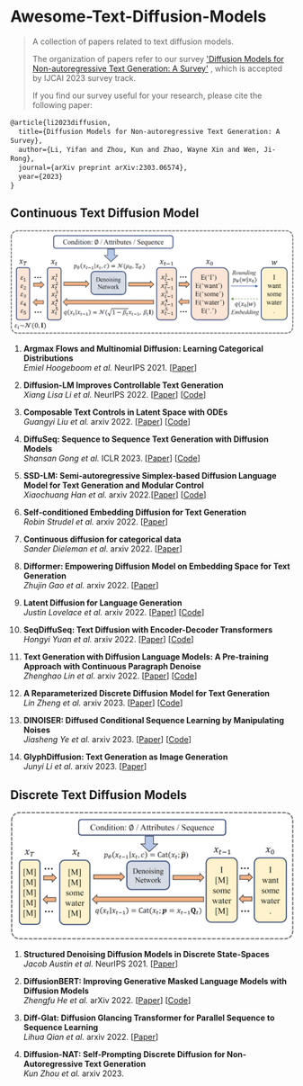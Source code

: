 # Awesome-Text-Diffusion-Models

> A collection of papers related to text diffusion models.
>
> The organization of papers refer to our survey  ['Diffusion Models for Non-autoregressive Text Generation: A Survey'](https://arxiv.org/abs/2303.06574) , which is accepted by IJCAI 2023 survey track.
>
> If you find our survey useful for your research, please cite the following paper:

```
@article{li2023diffusion,
  title={Diffusion Models for Non-autoregressive Text Generation: A Survey},
  author={Li, Yifan and Zhou, Kun and Zhao, Wayne Xin and Wen, Ji-Rong},
  journal={arXiv preprint arXiv:2303.06574},
  year={2023}
}
```

## Continuous Text Diffusion Model

![avatar](/assets/continuous.png)

1. **Argmax Flows and Multinomial Diffusion: Learning Categorical Distributions**\
   *Emiel Hoogeboom et al.* NeurIPS 2021. [[Paper](https://arxiv.org/abs/2102.05379)]

2. **Diffusion-LM Improves Controllable Text Generation** \
   *Xiang Lisa Li et al.* NeurIPS 2022. [[Paper](https://arxiv.org/abs/2205.14217)] [[Code](https://github.com/XiangLi1999/Diffusion-LM)] 

3. **Composable Text Controls in Latent Space with ODEs** \
   *Guangyi Liu et al.* arxiv 2022. [[Paper](https://arxiv.org/abs/2208.00638)] [[Code](https://github.com/guangyliu/LatentOps)] 

4. **DiffuSeq: Sequence to Sequence Text Generation with Diffusion Models** \
   *Shansan Gong et al.* ICLR 2023. [[Paper](https://arxiv.org/abs/2210.08933)] [[Code](https://github.com/Shark-NLP/DiffuSeq)] 

5. **SSD-LM: Semi-autoregressive Simplex-based Diffusion Language Model for Text Generation and Modular Control** \
   *Xiaochuang Han et al.* arxiv 2022.[[Paper](https://arxiv.org/abs/2210.17432)] [[Code](https://github.com/xhan77/ssd-lm)] 

6. **Self-conditioned Embedding Diffusion for Text Generation** \
   *Robin Strudel et al.* arxiv 2022. [[Paper](https://arxiv.org/abs/2211.04236)] 

7. **Continuous diffusion for categorical data** \
   *Sander Dieleman et al.* arxiv 2022. [[Paper](https://arxiv.org/abs/2211.15089)] 

8. **Difformer: Empowering Diffusion Model on Embedding Space for Text Generation** \
   *Zhujin Gao et al.* arxiv 2022. [[Paper](https://arxiv.org/abs/2212.09412)] 

9. **Latent Diffusion for Language Generation** \
   *Justin Lovelace et al.* arxiv 2022. [[Paper](https://arxiv.org/pdf/2212.09462)] [[Code](https://github.com/justinlovelace/latent-diffusion-for-language)] 

10. **SeqDiffuSeq: Text Diffusion with Encoder-Decoder Transformers** \
    *Hongyi Yuan et al.* arxiv 2022. [[Paper](https://arxiv.org/abs/2212.10325)] [[Code](https://github.com/Yuanhy1997/SeqDiffuSeq)] 

11. **Text Generation with Diffusion Language Models: A Pre-training Approach with Continuous Paragraph Denoise** \
    *Zhenghao Lin et al.* arxiv 2022. [[Paper](https://arxiv.org/abs/2212.11685)] [[Code](https://github.com/microsoft/ProphetNet/tree/master/GENIE)] 

12. **A Reparameterized Discrete Diffusion Model for Text Generation** \
    *Lin Zheng et al.* arxiv 2023. [[Paper](https://arxiv.org/abs/2302.05737)] [[Code](https://github.com/HKUNLP/reparam-discrete-diffusion)] 

13. **DINOISER: Diffused Conditional Sequence Learning by Manipulating Noises** \
    *Jiasheng Ye et al.* arxiv 2023. [[Paper](https://arxiv.org/abs/2302.10025)] [[Code](https://github.com/yegcjs/DINOISER)] 

14. **GlyphDiffusion: Text Generation as Image Generation** \
    *Junyi Li et al.* arxiv 2023. [[Paper](https://arxiv.org/abs/2304.12519)] 

## Discrete Text Diffusion Models

![2](/assets/discrete.png)

1. **Structured Denoising Diffusion Models in Discrete State-Spaces** \
   *Jacob Austin et al.* NeurIPS 2021. [[Paper](https://arxiv.org/abs/2107.03006)] 

2. **DiffusionBERT: Improving Generative Masked Language Models with Diffusion Models** \
   *Zhengfu He et al.* arXiv 2022. [[Paper](https://arxiv.org/abs/2211.15029)] [[Code](https://github.com/Hzfinfdu/Diffusion-BERT)] 

3. **Diff-Glat: Diffusion Glancing Transformer for Parallel Sequence to Sequence Learning** \
   *Lihua Qian et al.* arxiv 2022. [[Paper](https://arxiv.org/abs/2212.10240)] 

4. **Diffusion-NAT: Self-Prompting Discrete Diffusion for Non-Autoregressive Text Generation** \
   *Kun Zhou et al.* arxiv 2023.

   
